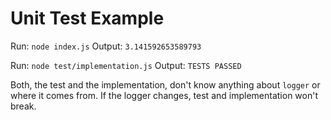 # Unit Test Example

Run: `node index.js`
Output: `3.141592653589793`

Run: `node test/implementation.js`
Output: `TESTS PASSED`

Both, the test and the implementation, don't know anything about `logger` 
or where it comes from. If the logger changes, test
and implementation won't break.